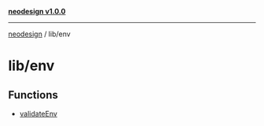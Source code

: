 [**neodesign v1.0.0**](../../README.md)

***

[neodesign](../../modules.md) / lib/env

# lib/env

## Functions

- [validateEnv](functions/validateEnv.md)
